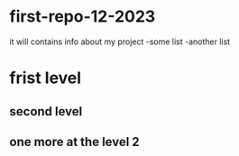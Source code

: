 # first-repo-12-2023
it will contains info about my project 
-some list 
-another list 

# frist level 
## second level 

## one more at the level 2 
